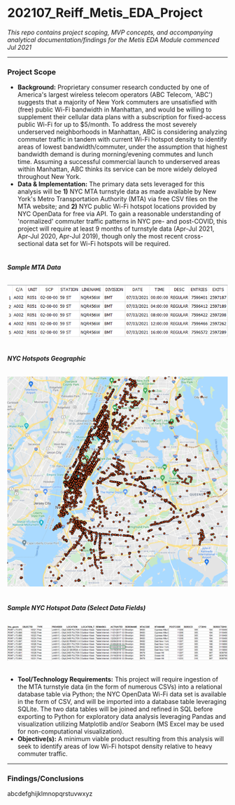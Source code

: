 # 202107_Reiff_Metis_EDA_Project
_This repo contains project scoping, MVP concepts, and accompanying analytical documentation/findings for the Metis EDA Module commenced Jul 2021_

---
### **Project Scope**
* **Background:** Proprietary consumer research conducted by one of America's largest wireless telecom operators (ABC Telecom, 'ABC') suggests that a majority of New York commuters are unsatisfied with (free) public Wi-Fi bandwidth in Manhattan, and would be willing to supplement their cellular data plans with a subscription for fixed-access public Wi-Fi for up to $5/month. To address the most severely underserved neighborhoods in Manhattan, ABC is considering analyzing commuter traffic in tandem with current Wi-Fi hotspot density to identify areas of lowest bandwidth/commuter, under the assumption that highest bandwidth demand is during morning/evening commutes and lunch time. Assuming a successful commercial launch to underserved areas within Manhattan, ABC thinks its service can be more widely deloyed throughout New York.    
* **Data & Implementation:** The primary data sets leveraged for this analysis will be **1)** NYC MTA turnstyle data as made available by New York's Metro Transportation Authority (MTA) via free CSV files on the MTA website; and **2)** NYC public Wi-Fi hotspot locations provided by NYC OpenData for free via API. To gain a reasonable understanding of 'normalized' commuter traffic patterns in NYC pre- and post-COVID, this project will require at least 9 months of turnstyle data (Apr-Jul 2021, Apr-Jul 2020, Apr-Jul 2019), though only the most recent cross-sectional data set for Wi-Fi hotspots will be required.<br/><br/>

###### **Sample MTA Data**
![sample_mta_data](https://github.com/reiffs/202107_Reiff_Metis_EDA_Project/blob/main/sample_mta_data.png)<br/><br/>
###### **NYC Hotspots Geographic**
![nyc_hotspots_geographic](https://github.com/reiffs/202107_Reiff_Metis_EDA_Project/blob/main/nyc_hotspots_geographic.png)<br/><br/>
###### **Sample NYC Hotspot Data (Select Data Fields)**
![sample_nyc_hotspot_data](https://github.com/reiffs/202107_Reiff_Metis_EDA_Project/blob/main/sample_nyc_hotspot_data.png)<br/><br/>

* **Tool/Technology Requirements:** This project will require ingestion of the MTA turnstyle data (in the form of numerous CSVs) into a relational database table via Python; the NYC OpenData Wi-Fi data set is available in the form of CSV, and will be imported into a database table leveraging SQLite. The two data tables will be joined and refined in SQL before exporting to Python for exploratory data analysis leveraging Pandas and visualization utilizing Matplotlib and/or Seaborn (MS Excel may be used for non-computational visualization).     
* **Objective(s):** A minimum viable product resulting from this analysis will seek to identify areas of low Wi-Fi hotspot density relative to heavy commuter traffic.  

---
### **Findings/Conclusions**
abcdefghijklmnopqrstuvwxyz
